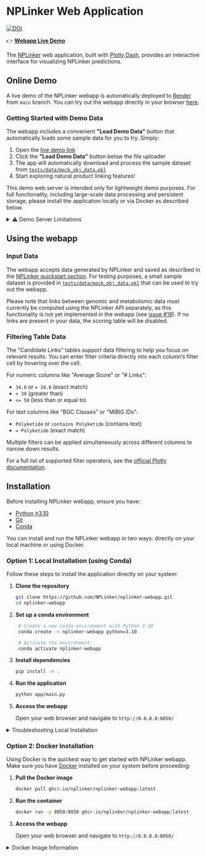 # NPLinker Web Application

[![DOI](https://zenodo.org/badge/DOI/10.5281/zenodo.6875502.svg)](https://doi.org/10.5281/zenodo.6875502)

👉 **[Webapp Live Demo](https://nplinker-webapp.onrender.com)**

The [NPLinker](https://nplinker.github.io/nplinker/latest/) web application, built with [Plotly Dash](https://dash.plotly.com/), provides an interactive interface for visualizing NPLinker predictions.

## Online Demo

A live demo of the NPLinker webapp is automatically deployed to [Render](https://render.com/) from `main` branch.
You can try out the webapp directly in your browser [here](https://nplinker-webapp.onrender.com).

### Getting Started with Demo Data

The webapp includes a convenient **"Load Demo Data"** button that automatically loads some sample data for you to try. Simply:

1. Open the [live demo link](https://nplinker-webapp.onrender.com/)
2. Click the **"Load Demo Data"** button below the file uploader
3. The app will automatically download and process the sample dataset from [`tests/data/mock_obj_data.pkl`](https://github.com/NPLinker/nplinker-webapp/blob/main/tests/data/mock_obj_data.pkl)
4. Start exploring natural product linking features!

This demo web server is intended only for lightweight demo purposes. For full functionality, including large-scale data processing and persistent storage, please install the application locally or via Docker as described below.

<details>
<summary>⚠️ Demo Server Limitations</summary>

<p>Please note the following limitations of the hosted demo:</p>

<ul>
  <li><strong>Cold start delay</strong>: Free-tier apps on Render sleep after 15 minutes of inactivity and may take 20–30 seconds to wake up.</li>
  <li><strong>Performance</strong>: This is a minimal deployment on a free tier and is not optimized for large datasets or concurrent users.</li>
  <li><strong>File size limits</strong>: The demo data button loads a small sample dataset suitable for testing. Uploading large datasets via the file uploader may lead to errors or timeouts.</li>
  <li><strong>No persistent storage</strong>: Uploaded files are not saved between sessions.</li>
</ul>

</details>

## Using the webapp

### Input Data

The webapp accepts data generated by NPLinker and saved as described in the [NPLinker quickstart section](https://nplinker.github.io/nplinker/latest/quickstart/). For testing purposes, a small sample dataset is provided in [`tests/data/mock_obj_data.pkl`](https://github.com/NPLinker/nplinker-webapp/blob/main/tests/data/mock_obj_data.pkl) that can be used to try out the webapp.

Please note that links between genomic and metabolomic data must currently be computed using the NPLinker API separately, as this functionality is not yet implemented in the webapp (see [issue #19](https://github.com/NPLinker/nplinker-webapp/issues/19)). If no links are present in your data, the scoring table will be disabled.

### Filtering Table Data

The "Candidate Links" tables support data filtering to help you focus on relevant results. You can enter filter criteria directly into each column’s filter cell by hovering over the cell.

For numeric columns like "Average Score" or "# Links":

- `34.6` or `= 34.6` (exact match)
- `> 30` (greater than)
- `<= 50` (less than or equal to)

For text columns like "BGC Classes" or "MiBIG IDs":

- `Polyketide` or `contains Polyketide` (contains text)
- `= Polyketide` (exact match)

Multiple filters can be applied simultaneously across different columns to narrow down results.

For a full list of supported filter operators, see the [official Plotly documentation](https://dash.plotly.com/datatable/filtering#filtering-operators).

## Installation

Before installing NPLinker webapp, ensure you have:

- [Python ≥3.10](https://www.python.org/downloads/)
- [Git](https://git-scm.com/downloads)
- [Conda](https://docs.conda.io/en/latest/miniconda.html)

You can install and run the NPLinker webapp in two ways: directly on your local machine or using Docker.

### Option 1: Local Installation (using Conda)

Follow these steps to install the application directly on your system:

1. **Clone the repository**
   ```bash
   git clone https://github.com/NPLinker/nplinker-webapp.git
   cd nplinker-webapp
   ```

2. **Set up a conda environment**
   ```bash
    # Create a new conda environment with Python 3.10
    conda create -n nplinker-webapp python=3.10

    # Activate the environment
    conda activate nplinker-webapp
   ```

3. **Install dependencies**
   ```bash
   pip install -e .
   ```

4. **Run the application**
   ```bash
   python app/main.py
   ```

5. **Access the webapp**
   
   Open your web browser and navigate to `http://0.0.0.0:8050/`

<details>
<summary>Troubleshooting Local Installation</summary>

<h4>Common issues and solutions</h4>

<ul>
  <li><strong>Port already in use</strong>: If port 8050 is already in use, modify the port in <code>app/main.py</code> by changing <code>app.run_server(debug=True, port=8050)</code></li>
  <li><strong>Package installation errors</strong>: Make sure you're using Python 3.10 and that your pip is up-to-date</li>
</ul>

<p>If you encounter other problems, please check the <a href="https://github.com/NPLinker/nplinker-webapp/issues">Issues</a> page or create a new issue.</p>

</details>

### Option 2: Docker Installation

Using Docker is the quickest way to get started with NPLinker webapp. Make sure you have [Docker](https://www.docker.com/) installed on your system before proceeding:

1. **Pull the Docker image**
   ```bash
   docker pull ghcr.io/nplinker/nplinker-webapp:latest
   ```

2. **Run the container**
   ```bash
   docker run -p 8050:8050 ghcr.io/nplinker/nplinker-webapp:latest
   ```

3. **Access the webapp**
   
   Open your web browser and navigate to `http://0.0.0.0:8050/`

<details>
<summary>Docker Image Information</summary>

<ul>
  <li><strong>Available Tags</strong>:
    <ul>
      <li><code>latest</code>: The most recent build</li>
      <li>Specific version tags based on GitHub releases</li>
    </ul>
  </li>

  <li><strong>Performance Note</strong>: The application running in Docker might be slower than running it directly on your machine, depending on your Docker resource allocation settings. If you experience performance issues, consider increasing Docker's CPU and memory limits in your Docker Desktop settings, or use the local installation method.</li>

  <li><strong>More Details</strong>: For additional information about the Docker image, see its <a href="https://github.com/NPLinker/nplinker-webapp/pkgs/container/nplinker-webapp">GitHub Container Registry page</a>.</li>
</ul>

</details>
